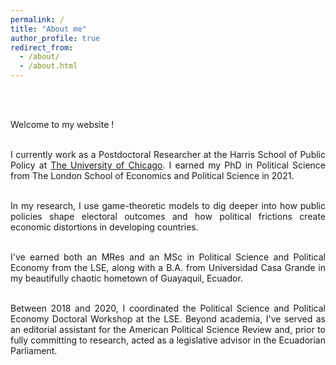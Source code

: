 ```yaml
---
permalink: /
title: "About me"
author_profile: true
redirect_from: 
  - /about/
  - /about.html
---
```


<div style="text-align: justify;"><br>

<br>Welcome to my website !<br>

<br>I currently work as a Postdoctoral Researcher at the Harris School of Public Policy at <a href="https://harris.uchicago.edu/directory/arduino-tomasi">The University of Chicago</a>. I earned my PhD in Political Science from The London School of Economics and Political Science in 2021.<br>

<br>In my research, I use game-theoretic models to dig deeper into how public policies shape electoral outcomes and how political frictions create economic distortions in developing countries.<br>

<br>I've earned both an MRes and an MSc in Political Science and Political Economy from the LSE, along with a B.A. from Universidad Casa Grande in my beautifully chaotic hometown of Guayaquil, Ecuador.<br>

<br>Between 2018 and 2020, I coordinated the Political Science and Political Economy Doctoral Workshop at the LSE. Beyond academia, I've served as an editorial assistant for the American Political Science Review and, prior to fully committing to research, acted as a legislative advisor in the Ecuadorian Parliament.


</div>